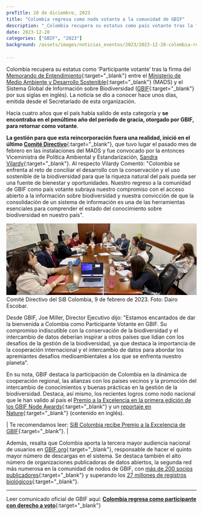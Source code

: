 ```yaml
---
preTitle: 20 de diciembre, 2023
title: "Colombia regresa como nodo votante a la comunidad de GBIF"
description: "_Colombia recupera su estatus como país votante tras la firma del Memorando de Entendimiento  entre el Ministerio de Medio Ambiente y Desarrollo Sostenible y GBIF._"
date: 2023-12-20
categories: ["GBIF", "2023"]
background: /assets/images/noticias_eventos/2023/2023-12-20-colombia-regresa-con-voto-gbif.jpg

---
```


Colombia recupera su estatus como ‘Participante votante’ tras la firma del [Memorando de Entendimiento](https://www.gbif.org/es/mou){:target="_blank"}  entre el [Ministerio de Medio Ambiente y Desarrollo Sostenible](https://www.minambiente.gov.co/){:target="_blank"} (MADS) y el Sistema Global de Información sobre Biodiversidad ([GBIF](https://www.gbif.org/){:target="_blank"} por sus siglas en inglés). La noticia se dio a conocer hace unos días, emitida desde el Secretariado de esta organización.

Hacía cuatro años que el país había salido de esta categoría y **se encontraba en el penúltimo año del período de gracia, otorgado por GBIF, para retornar como votante**.

**La gestión para que esta reincorporación fuera una realidad, inició en el último [Comité Directivo](https://biodiversidad.co/acercade/gobernanza/comite-directivo/)**{:target="_blank"}, que tuvo lugar el pasado mes de febrero en las instalaciones del MADS y fue convocado por la entonces Viceministra de Política Ambiental y Estandarización, [Sandra Vilardy](https://www.minambiente.gov.co/comunicado-a-la-opinion-publica-4/){:target="_blank"}. Al respecto Vilardy Comentó: "Colombia se enfrenta al reto de conciliar el desarrollo con la conservación y el uso sostenible de la biodiversidad para que la riqueza natural del país pueda ser una fuente de bienestar y oportunidades. Nuestro regreso a la comunidad de GBIF como país votante subraya nuestro compromiso con el acceso abierto a la información sobre biodiversidad y nuestra convicción de que la consolidación de un sistema de información es una de las herramientas esenciales para comprender el estado del conocimiento sobre biodiversidad en nuestro país".

![Comité Directivo del SiB Colombia, 9 de febrero de 2023. Foto: Dairo Escobar.](/assets/images/noticias_eventos/2023/2023-12-20-CD-SiB-2023.jpg)
Comité Directivo del SiB Colombia, 9 de febrero de 2023. Foto: Dairo Escobar. 

Desde GBIF, Joe Miller, Director Ejecutivo dijo: "Estamos encantados de dar la bienvenida a Colombia como Participante Votante en GBIF. Su compromiso indiscutible con la conservación de la biodiversidad y el intercambio de datos deberían inspirar a otros países que lidian con los desafíos de la gestión de la biodiversidad, ya que destaca la importancia de la cooperación internacional y el intercambio de datos para abordar los apremiantes desafíos medioambientales a los que se enfrenta nuestro planeta".

En su nota, GBIF destaca la participación de Colombia en la dinámica de cooperación regional, las alianzas con los países vecinos y la promoción del intercambio de conocimientos y buenas prácticas en la gestión de la biodiversidad. Destaca, así mismo, los recientes logros como nodo nacional que le han valido al país el [Premio a la Excelencia en la primera edición de los GBIF Node Awards](https://www.gbif.org/es/news/31rB8LbbU9hli0tXAzruzU/sib-colombia-y-nlbif-brillan-en-la-primera-edicion-de-los-premios-para-los-nodos-de-gbif){:target="_blank"} y un [reportaje en Nature](https://www.nature.com/immersive/d41586-023-02300-6/index.html){:target="_blank"} (contenido en inglés).

| Te recomendamos leer: [SiB Colombia recibe Premio a la Excelencia de GBIF](https://biodiversidad.co/post/2023/premio-excelencia-gbif/){:target="_blank"}. |

Además, resalta que Colombia aporta la tercera mayor audiencia nacional de usuarios en [GBIF.org](https://www.gbif.org/es/){:target="_blank"}, responsable de hacer el quinto mayor número de descargas en el sistema. Se destaca también el alto número de organizaciones publicadoras de datos abiertos, la segunda red más numerosa en la comunidad de nodos de GBIF, con [más de 200 socios publicadores](https://www.gbif.org/es/publisher/search?country=CO){:target="_blank"} y superando los [27 millones de registros biológicos](https://biodiversidad.co/data/){:target="_blank"}. 


---

Leer comunicado oficial de GBIF aquí: **[Colombia regresa como participante con derecho a voto](https://www.gbif.org/es/news/MmGnSLa5GZBaMMJhsZWye/colombia-regresa-como-participante-con-derecho-a-voto)**{:target="_blank"}
